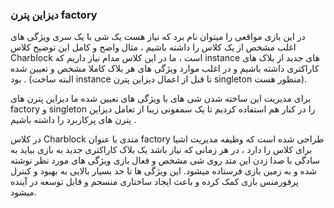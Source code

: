 ### دیزاین پترن factory

در این بازی مواقعی را میتوان نام برد که نیاز هست یک شی با یک سری ویژگی های اغلب مشخص از یک کلاس را داشته باشیم ، مثال واضح و کامل این توضیح کلاس Charblock است ، ما در این کلاس مدام نیاز داریم که instance های جدید از بلاک های کاراکتری داشته باشیم و در اغلب موارد ویژگی های هر بلاک کاملا مشخص و تعیین شده بود . (البته ساخت instance تا قبل از اعمال دیزاین پترن singleton منظور هست).

برای مدیریت این ساخته شدن شی های با ویژگی های تعیین شده ما دیزاین پترن های factory و singleton را در کنار هم استفاده کردیم تا یک سمفونی زیبا از تعامل دیزاین پترن های پرکاربرد را داشته باشیم .

در کلاس Charblock متدی با عنوان factory طراحی شده است که وظیفه مدیریت اشیا برای کلاس را دارد ، در هر زمانی که نیاز باشد یک بلاک کاراکتری جدید به بازی بیاید به سادگی با صدا زدن این متد روی شی مشخص و فعال بازی ویژگی های مورد نظر نوشته شده و به زمین بازی فرستاده میشود. این ویژگی ها تا حد بسیار بالایی به بهبود و کنترل پرفورمنس بازی کمک کرده و باعث ایجاد ساختاری منسجم و قابل توسعه در آینده میشود.
